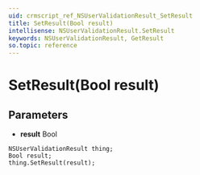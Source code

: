 ```yaml
---
uid: crmscript_ref_NSUserValidationResult_SetResult
title: SetResult(Bool result)
intellisense: NSUserValidationResult.SetResult
keywords: NSUserValidationResult, GetResult
so.topic: reference
---
```


# SetResult(Bool result)

## Parameters

* **result** Bool

```crmscript
NSUserValidationResult thing;
Bool result;
thing.SetResult(result);
```

